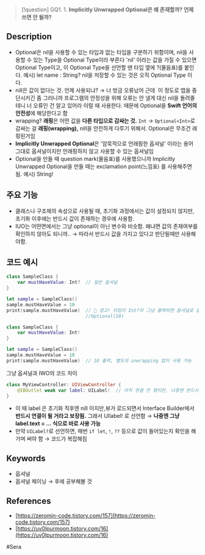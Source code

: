 
>[!question]
>GQ1. 1. **Implicitly Unwrapped Optional은 왜 존재할까? 언제 쓰면 안 될까?**

## Description

- Optional은 nil을 사용할 수 있는 타입과 없는 타입을 구분하기 위함이며, nil을 사용할 수 있는 Type을 Optional Type이라 부른다 'nil' 이라는 값을 가질 수 있으면 Optional Type이고, 이 Optional Type을 선언할 땐 타입 옆에 ?(물음표)를 붙인다. 예시) let name : String? nil을 저장할 수 있는 것은 오직 Optional Type 이다.
- nill은 값이 없다는 것. 언제 사용되냐? → 너 방금 오류났어 근데  이 정도로 앱을 중단시키긴 좀 그러니까 프로그램의 안정성을 위해 오류는 안 낼게 대신 nil을 돌려줄테니 너 오류인 건 알고 있어라 이럴 때 사용한다. 때문에 Optional을 **Swift 언어의 안전성**에 해당한다고 함
- wrapping? **래핑**은 어떤 값을 **다른 타입으로 감싸는 것.** `Int` → `Optional<Int>`로 감싸는 걸 **래핑(wrapping),** nill을 안전하게 다루기 위해서. Optional은 무조건 래핑된거임
- **Implicitly Unwrapped Optional**은 '암묵적으로 언래핑한 옵셔널' 이라는 용어 그대로 옵셔널이지만 언래핑하지 않고 사용할 수 있는 옵셔널임
- Optional을 만들 때 question mark(물음표)를 사용했으니까 Implicitly Unwrapped Optional을 만들 때는 exclamation point(느낌표) 를 사용해주면 됨. 예시) String!

## 주요 기능

- 클래스나 구조체의 속성으로 사용될 때, 초기화 과정에서는 값이 설정되지 않지만, 초기화 이후에는 반드시 값이 존재하는 경우에 사용함.
- IUO는 어떤면에서는 그냥 optional이 아닌 변수와 비슷함. 왜냐면 값의 존재여부를 확인하지 않아도 되니까.. → 따라서 반드시 값을 가지고 있다고 판단될때만 사용해야함.

## 코드 예시

```swift
class SampleClass {
    var mustHaveValue: Int?  // 일반 옵셔널
}

let sample = SampleClass()
sample.mustHaveValue = 10
print(sample.mustHaveValue)  // 🔴 경고! 타입이 Int?라 그냥 출력하면 옵셔널로 출력됨. 
                             //Optional(10)

```

```swift
class SampleClass {
    var mustHaveValue: Int!
}

let sample = SampleClass()
sample.mustHaveValue = 10
print(sample.mustHaveValue)  // 10 출력, 별도의 unwrapping 없이 사용 가능
```

그냥 옵셔널과 IWO의 코드 차이

```swift
class MyViewController: UIViewController {
    @IBOutlet weak var label: UILabel!  // 아직 연결 안 됐지만, 나중엔 반드시 연결됨
}

```

- 이 때 label 은 초기화 직후엔 nill 이지만,뷰가 로드되면서 Interface Builder에서 **반드시 연결이 될 거라고 보장됨.** 그래서 UIlabel! 로 선언함 → **나중엔 그냥 label.text = … 식으로 바로 사용 가능**
- 만약 `UILabel?`로 선언하면, 매번 `if let`, `!`, `??` 등으로 값이 들어있는지 확인을 해가며 써야 함 → 코드가 복잡해짐

## Keywords

- 옵셔널
- 옵셔널 체이닝 → 후에 공부해볼 것

## References

- [https://zeromin-code.tistory.com/157](https://zeromin-code.tistory.com/157)
- [https://uv0lpurmoon.tistory.com/16](https://uv0lpurmoon.tistory.com/16)

#Sera